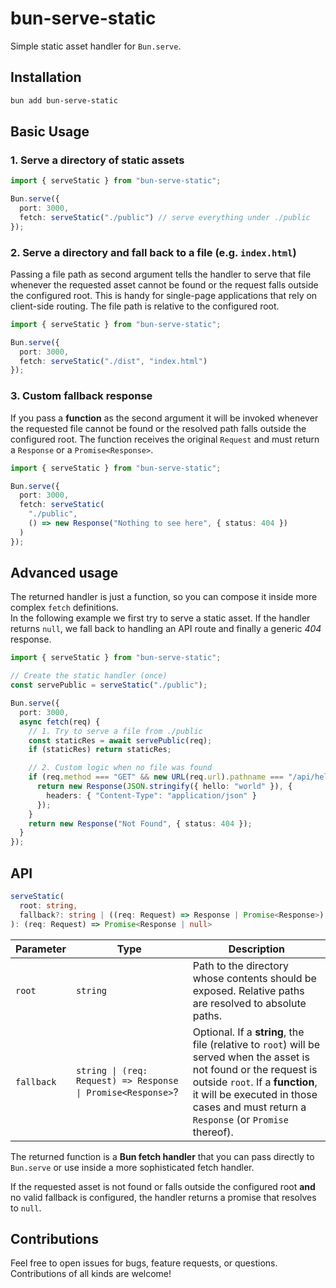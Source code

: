 # bun-serve-static

Simple static asset handler for `Bun.serve`.

## Installation

```bash
bun add bun-serve-static
```

## Basic Usage

### 1. Serve a directory of static assets

```ts
import { serveStatic } from "bun-serve-static";

Bun.serve({
  port: 3000,
  fetch: serveStatic("./public") // serve everything under ./public
});
```

### 2. Serve a directory and fall back to a file (e.g. `index.html`)

Passing a file path as second argument tells the handler to serve that file whenever the requested
asset cannot be found or the request falls outside the configured root.
This is handy for single-page applications that rely on client-side routing.
The file path is relative to the configured root.

```ts
import { serveStatic } from "bun-serve-static";

Bun.serve({
  port: 3000,
  fetch: serveStatic("./dist", "index.html")
});
```

### 3. Custom fallback response

If you pass a **function** as the second argument it will be invoked whenever the
requested file cannot be found or the resolved path falls outside the configured
root. The function receives the original `Request` and must return a `Response`
or a `Promise<Response>`.

```ts
import { serveStatic } from "bun-serve-static";

Bun.serve({
  port: 3000,
  fetch: serveStatic(
    "./public",
    () => new Response("Nothing to see here", { status: 404 })
  )
});
```

## Advanced usage

The returned handler is just a function, so you can compose it inside more complex `fetch` definitions.  
In the following example we first try to serve a static asset. If the handler returns `null`, we fall back to handling an API route and finally a generic _404_ response.

```ts
import { serveStatic } from "bun-serve-static";

// Create the static handler (once)
const servePublic = serveStatic("./public");

Bun.serve({
  port: 3000,
  async fetch(req) {
    // 1. Try to serve a file from ./public
    const staticRes = await servePublic(req);
    if (staticRes) return staticRes;

    // 2. Custom logic when no file was found
    if (req.method === "GET" && new URL(req.url).pathname === "/api/hello") {
      return new Response(JSON.stringify({ hello: "world" }), {
        headers: { "Content-Type": "application/json" }
      });
    }
    return new Response("Not Found", { status: 404 });
  }
});
```

## API

```ts
serveStatic(
  root: string,
  fallback?: string | ((req: Request) => Response | Promise<Response>)
): (req: Request) => Promise<Response | null>
```

| Parameter  | Type                                                         | Description                                                                                                                                                                                                                                      |
| ---------- | ------------------------------------------------------------ | ------------------------------------------------------------------------------------------------------------------------------------------------------------------------------------------------------------------------------------------------ |
| `root`     | `string`                                                     | Path to the directory whose contents should be exposed. Relative paths are resolved to absolute paths.                                                                                                                                           |
| `fallback` | `string \| (req: Request) => Response \| Promise<Response>`? | Optional. If a **string**, the file (relative to `root`) will be served when the asset is not found or the request is outside `root`. If a **function**, it will be executed in those cases and must return a `Response` (or `Promise` thereof). |

The returned function is a **Bun fetch handler** that you can pass directly to `Bun.serve` or use inside a more sophisticated fetch handler.

If the requested asset is not found or falls outside the configured root **and** no valid fallback is configured, the handler returns a promise that resolves to `null`.

## Contributions

Feel free to open issues for bugs, feature requests, or questions. Contributions of all kinds are welcome!

